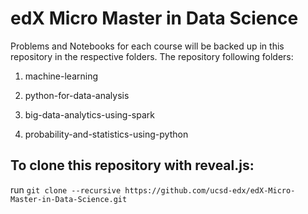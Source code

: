 # edX Micro Master in Data Science 


Problems and Notebooks for each course will be backed up in this repository in the respective folders. The repository following folders:
   
   1. machine-learning

   2. python-for-data-analysis

   3. big-data-analytics-using-spark

   4. probability-and-statistics-using-python

## To clone this repository with reveal.js:

run `git clone --recursive https://github.com/ucsd-edx/edX-Micro-Master-in-Data-Science.git`
